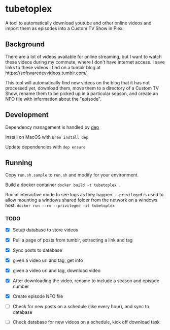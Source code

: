 # tubetoplex

A tool to automatically download youtube and other online videos and
import them as episodes into a Custom TV Show in Plex.

## Background

There are a lot of videos available for online streaming, but I want to
watch these videos during my commute, where I don't have internet
access.
I save links to these videos I find on a tumblr blog at
https://softwaredevvideos.tumblr.com/

This tool will automatically find new videos on the blog that it has not
processed yet, download them, move them to a directory of a Custom TV Show,
rename them to be picked up in a particular season, and create an NFO file with
information about the "episode".

## Development

Dependency management is handled by [dep](https://github.com/golang/dep)

Install on MacOS with `brew install dep`

Update dependencies with `dep ensure`

## Running

Copy `run.sh.sample` to `run.sh` and modify for your environment.

Build a docker container `docker build -t tubetoplex .`

Run in interactive mode to see logs as they happen.
`--privileged` is used to allow mounting a windows shared folder from
the network on a windows host.
`docker run --rm --privileged -it tubetoplex`

### TODO

- [X] Setup database to store videos
- [X] Pull a page of posts from tumblr, extracting a link and tag
- [X] Sync posts to database

- [X] given a video url and tag, get info
- [X] given a video url and tag, download video
- [X] After downloading the video, rename to include a season and
  episode number
- [X] Create episode NFO file

- [ ] Check for new posts on a schedule (like every hour), and sync to
  database
- [ ] Check database for new videos on a schedule, kick off download
  task
